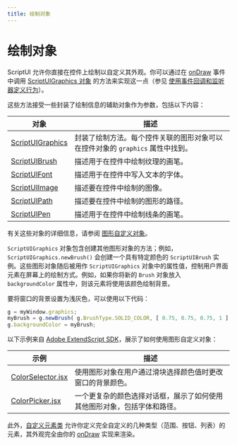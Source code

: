 ```yaml
---
title: 绘制对象
---
```

# 绘制对象

ScriptUI 允许你直接在控件上绘制以自定义其外观。你可以通过在 [onDraw](../control-objects#ondraw) 事件中调用 [ScriptUIGraphics 对象](../graphic-customization-objects#scriptuigraphics-object) 的方法来实现这一点（参见 [使用事件回调和监听器定义行为](../defining-behavior-with-event-callbacks-and-listeners)）。

这些方法接受一些封装了绘制信息的辅助对象作为参数，包括以下内容：

| 对象 | 描述 |
| --- | --- |
| [ScriptUIGraphics](../graphic-customization-objects#scriptuigraphics-object) | 封装了绘制方法。每个控件关联的图形对象可以在控件对象的 `graphics` 属性中找到。 |
| [ScriptUIBrush](../graphic-customization-objects#scriptuibrush-object) | 描述用于在控件中绘制纹理的画笔。 |
| [ScriptUIFont](../graphic-customization-objects#scriptuifont-object) | 描述用于在控件中写入文本的字体。 |
| [ScriptUIImage](../graphic-customization-objects#scriptuiimage-object) | 描述要在控件中绘制的图像。 |
| [ScriptUIPath](../graphic-customization-objects#scriptuipath-object) | 描述要在控件中绘制的图形的路径。 |
| [ScriptUIPen](../graphic-customization-objects#scriptuipen-object) | 描述用于在控件中绘制线条的画笔。 |

有关这些对象的详细信息，请参阅 [图形自定义对象](.././graphic-customization-objects)。

`ScriptUIGraphics` 对象包含创建其他图形对象的方法；例如，`ScriptUIGraphics.newBrush()` 会创建一个具有特定颜色的 `ScriptUIBrush` 实例。这些图形对象随后被用作 `ScriptUIGraphics` 对象中的属性值，控制用户界面元素在屏幕上的绘制方式。例如，如果你将新的 `Brush` 对象放入 `backgroundColor` 属性中，则该元素将使用该颜色绘制背景。

要将窗口的背景设置为浅灰色，可以使用以下代码：

```javascript
g = myWindow.graphics;
myBrush = g.newBrush( g.BrushType.SOLID_COLOR, [ 0.75, 0.75, 0.75, 1 ] );
g.backgroundColor = myBrush;
```

以下示例来自 [Adobe ExtendScript SDK](https://github.com/Adobe-CEP/CEP-Resources/tree/master/ExtendScript-Toolkit)，展示了如何使用图形自定义对象：

| 示例 | 描述 |
| --- | --- |
| [ColorSelector.jsx](https://github.com/Adobe-CEP/CEP-Resources/blob/master/ExtendScript-Toolkit/Samples/javascript/ColorSelector.jsx) | 使用图形对象在用户通过滑块选择颜色值时更改窗口的背景颜色。 |
| [ColorPicker.jsx](https://github.com/Adobe-CEP/CEP-Resources/blob/master/ExtendScript-Toolkit/Samples/javascript/ColorPicker.jsx) | 一个更复杂的颜色选择对话框，展示了如何使用其他图形对象，包括字体和路径。 |

此外，[自定义元素类](../graphic-customization-objects#custom-element-class) 允许你定义完全自定义的几种类型（范围、按钮、列表）的元素，其外观完全由你的 [onDraw](../control-objects#ondraw) 实现来渲染。

